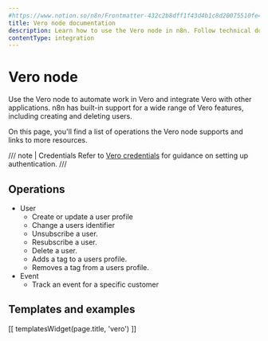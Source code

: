 ```yaml
---
#https://www.notion.so/n8n/Frontmatter-432c2b8dff1f43d4b1c8d20075510fe4
title: Vero node documentation
description: Learn how to use the Vero node in n8n. Follow technical documentation to integrate Vero node into your workflows.
contentType: integration
---
```


# Vero node

Use the Vero node to automate work in Vero and integrate Vero with other applications. n8n has built-in support for a wide range of Vero features, including creating and deleting users. 

On this page, you'll find a list of operations the Vero node supports and links to more resources.

/// note | Credentials
Refer to [Vero credentials](/integrations/builtin/credentials/vero/) for guidance on setting up authentication. 
///

## Operations

* User
    * Create or update a user profile
    * Change a users identifier
    * Unsubscribe a user.
    * Resubscribe a user.
    * Delete a user.
    * Adds a tag to a users profile.
    * Removes a tag from a users profile.
* Event
    * Track an event for a specific customer

## Templates and examples

<!-- see https://www.notion.so/n8n/Pull-in-templates-for-the-integrations-pages-37c716837b804d30a33b47475f6e3780 -->
[[ templatesWidget(page.title, 'vero') ]]
